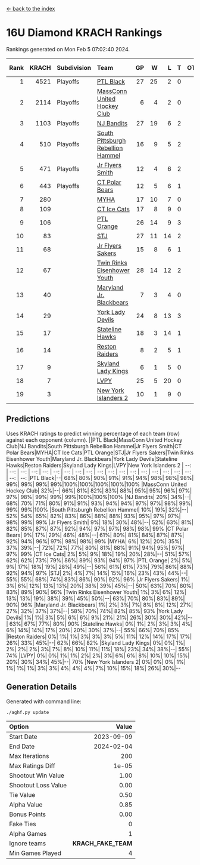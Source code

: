 [<- back to the index](readme.md)
# 16U Diamond KRACH Rankings
Rankings generated on Mon Feb  5 07:02:40 2024.

Rank|KRACH|Subdivision|Team|GP|W|L|T|OTW|OTL|SoS|Exp Wins|Win Diff
---:|---:|:---|:---|---:|---:|---:|---:|---:|---:|---:|---:|---:
1|4521|Playoffs|[PTL Black](https://gamesheetstats.com/seasons/3663/teams/140833/schedule)|27|25|2|0|2|0|431|25.8|-0.0
2|2114|Playoffs|[MassConn United Hockey Club](https://gamesheetstats.com/seasons/3663/teams/140835/schedule)|6|4|2|0|0|0|1639|4.8|-0.0
3|1103|Playoffs|[NJ Bandits](https://gamesheetstats.com/seasons/3663/teams/140836/schedule)|27|19|6|2|0|2|815|20.8|-0.0
4|510|Playoffs|[South Pittsburgh Rebellion Hammel](https://gamesheetstats.com/seasons/3663/teams/140839/schedule)|16|9|5|2|0|0|773|10.8|-0.0
5|471|Playoffs|[Jr Flyers Smith](https://gamesheetstats.com/seasons/3663/teams/140837/schedule)|12|4|6|2|1|2|1458|5.8|-0.0
6|443|Playoffs|[CT Polar Bears](https://gamesheetstats.com/seasons/3663/teams/140834/schedule)|12|5|6|1|0|0|1163|6.3|-0.0
7|280||[MYHA](https://gamesheetstats.com/seasons/3663/teams/140838/schedule)|17|10|7|0|0|0|759|10.9|0.0
8|109||[CT Ice Cats](https://gamesheetstats.com/seasons/3663/teams/140846/schedule)|17|8|9|0|0|1|671|8.9|0.0
9|106||[PTL Orange](https://gamesheetstats.com/seasons/3663/teams/140842/schedule)|26|14|9|3|1|0|185|16.4|0.0
10|83||[STJ](https://gamesheetstats.com/seasons/3663/teams/140841/schedule)|27|11|14|2|0|1|970|12.9|0.0
11|68||[Jr Flyers Sakers](https://gamesheetstats.com/seasons/3663/teams/140843/schedule)|15|8|6|1|2|0|119|9.4|0.0
12|67||[Twin Rinks Eisenhower Youth](https://gamesheetstats.com/seasons/3663/teams/140847/schedule)|28|14|12|2|3|0|134|15.9|0.0
13|40||[Maryland Jr. Blackbears](https://gamesheetstats.com/seasons/3663/teams/140848/schedule)|7|3|4|0|0|1|657|3.9|0.0
14|29||[York Lady Devils](https://gamesheetstats.com/seasons/3663/teams/140845/schedule)|24|8|13|3|0|2|254|10.4|0.0
15|17||[Stateline Hawks](https://gamesheetstats.com/seasons/3663/teams/140840/schedule)|18|3|14|1|0|1|914|4.4|0.0
16|14||[Reston Raiders](https://gamesheetstats.com/seasons/3663/teams/140850/schedule)|8|2|5|1|1|0|40|3.4|0.0
17|9||[Skyland Lady Kings](https://gamesheetstats.com/seasons/3663/teams/140849/schedule)|6|1|5|0|1|0|54|1.9|0.0
18|7||[LVPY](https://gamesheetstats.com/seasons/3663/teams/140844/schedule)|25|5|20|0|0|1|472|5.9|0.0
19|3||[New York Islanders 2](https://gamesheetstats.com/seasons/3663/teams/140851/schedule)|10|1|9|0|0|0|62|1.9|0.0

## Predictions
Uses KRACH ratings to predict winning percentage of each team (row) against each opponent (column).
||PTL Black|MassConn United Hockey Club|NJ Bandits|South Pittsburgh Rebellion Hammel|Jr Flyers Smith|CT Polar Bears|MYHA|CT Ice Cats|PTL Orange|STJ|Jr Flyers Sakers|Twin Rinks Eisenhower Youth|Maryland Jr. Blackbears|York Lady Devils|Stateline Hawks|Reston Raiders|Skyland Lady Kings|LVPY|New York Islanders 2
| --: | --: | --: | --: | --: | --: | --: | --: | --: | --: | --: | --: | --: | --: | --: | --: | --: | --: | --: | --: 
|PTL Black|--| 68%| 80%| 90%| 91%| 91%| 94%| 98%| 98%| 98%| 99%| 99%| 99%| 99%|100%|100%|100%|100%|100%
|MassConn United Hockey Club| 32%|--| 66%| 81%| 82%| 83%| 88%| 95%| 95%| 96%| 97%| 97%| 98%| 99%| 99%| 99%|100%|100%|100%
|NJ Bandits| 20%| 34%|--| 68%| 70%| 71%| 80%| 91%| 91%| 93%| 94%| 94%| 97%| 97%| 98%| 99%| 99%| 99%|100%
|South Pittsburgh Rebellion Hammel| 10%| 19%| 32%|--| 52%| 54%| 65%| 82%| 83%| 86%| 88%| 88%| 93%| 95%| 97%| 97%| 98%| 99%| 99%
|Jr Flyers Smith|  9%| 18%| 30%| 48%|--| 52%| 63%| 81%| 82%| 85%| 87%| 87%| 92%| 94%| 97%| 97%| 98%| 98%| 99%
|CT Polar Bears|  9%| 17%| 29%| 46%| 48%|--| 61%| 80%| 81%| 84%| 87%| 87%| 92%| 94%| 96%| 97%| 98%| 98%| 99%
|MYHA|  6%| 12%| 20%| 35%| 37%| 39%|--| 72%| 72%| 77%| 80%| 81%| 88%| 91%| 94%| 95%| 97%| 97%| 99%
|CT Ice Cats|  2%|  5%|  9%| 18%| 19%| 20%| 28%|--| 51%| 57%| 62%| 62%| 73%| 79%| 86%| 89%| 93%| 94%| 97%
|PTL Orange|  2%|  5%|  9%| 17%| 18%| 19%| 28%| 49%|--| 56%| 61%| 61%| 73%| 79%| 86%| 88%| 92%| 94%| 97%
|STJ|  2%|  4%|  7%| 14%| 15%| 16%| 23%| 43%| 44%|--| 55%| 55%| 68%| 74%| 83%| 86%| 90%| 92%| 96%
|Jr Flyers Sakers|  1%|  3%|  6%| 12%| 13%| 13%| 20%| 38%| 39%| 45%|--| 50%| 63%| 70%| 80%| 83%| 89%| 90%| 96%
|Twin Rinks Eisenhower Youth|  1%|  3%|  6%| 12%| 13%| 13%| 19%| 38%| 39%| 45%| 50%|--| 63%| 70%| 80%| 83%| 89%| 90%| 96%
|Maryland Jr. Blackbears|  1%|  2%|  3%|  7%|  8%|  8%| 12%| 27%| 27%| 32%| 37%| 37%|--| 58%| 70%| 74%| 82%| 85%| 93%
|York Lady Devils|  1%|  1%|  3%|  5%|  6%|  6%|  9%| 21%| 21%| 26%| 30%| 30%| 42%|--| 63%| 67%| 77%| 80%| 90%
|Stateline Hawks|  0%|  1%|  2%|  3%|  3%|  4%|  6%| 14%| 14%| 17%| 20%| 20%| 30%| 37%|--| 55%| 66%| 70%| 85%
|Reston Raiders|  0%|  1%|  1%|  3%|  3%|  3%|  5%| 11%| 12%| 14%| 17%| 17%| 26%| 33%| 45%|--| 62%| 66%| 82%
|Skyland Lady Kings|  0%|  0%|  1%|  2%|  2%|  2%|  3%|  7%|  8%| 10%| 11%| 11%| 18%| 23%| 34%| 38%|--| 55%| 74%
|LVPY|  0%|  0%|  1%|  1%|  2%|  2%|  3%|  6%|  6%|  8%| 10%| 10%| 15%| 20%| 30%| 34%| 45%|--| 70%
|New York Islanders 2|  0%|  0%|  0%|  1%|  1%|  1%|  1%|  3%|  3%|  4%|  4%|  4%|  7%| 10%| 15%| 18%| 26%| 30%|--

## Generation Details

Generated with command line:
```
./aghf.py update
```

| Option | Value |
| :----- | ----: |
| Start Date | 2023-09-09 |
| End Date | 2024-02-04 |
| Max Iterations | 200 |
| Max Ratings Diff | 1e-05 |
| Shootout Win Value | 1.00 |
| Shootout Loss Value | 0.00 |
| Tie Value | 0.50 |
| Alpha Value | 0.85 |
| Bonus Points | 0.00 |
| Fake Ties | 0 |
| Alpha Games | 1 |
| Ignore teams | __KRACH_FAKE_TEAM__ |
| Min Games Played | 4 |


